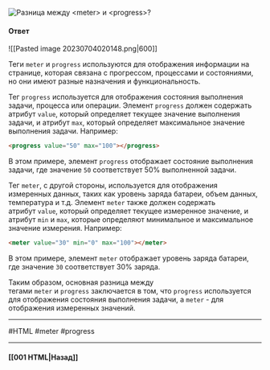 ![Разница между `<meter>` и `<progress>`?](https://youtu.be/VYQl2GhbCUs?t=608)

#### Ответ

![[Pasted image 20230704020148.png|600]]

Теги `meter` и `progress` используются для отображения информации на странице, которая связана с прогрессом, процессами и состояниями, но они имеют разные назначения и функциональность.

Тег `progress` используется для отображения состояния выполнения задачи, процесса или операции. Элемент `progress` должен содержать атрибут `value`, который определяет текущее значение выполнения задачи, и атрибут `max`, который определяет максимальное значение выполнения задачи. Например:

```html
<progress value="50" max="100"></progress>
```

В этом примере, элемент `progress` отображает состояние выполнения задачи, где значение `50` соответствует 50% выполненной задачи.

Тег `meter`, с другой стороны, используется для отображения измеренных данных, таких как уровень заряда батареи, объем данных, температура и т.д. Элемент `meter` также должен содержать атрибут `value`, который определяет текущее измеренное значение, и атрибут `min` и `max`, которые определяют минимальное и максимальное значение измерения. Например:

```html
<meter value="30" min="0" max="100"></meter>
```

В этом примере, элемент `meter` отображает уровень заряда батареи, где значение `30` соответствует 30% заряда.

Таким образом, основная разница между тегами `meter` и `progress` заключается в том, что `progress` используется для отображения состояния выполнения задачи, а `meter` - для отображения измеренных значений.

___
#HTML #meter #progress

___

#### [[001 HTML|Назад]]